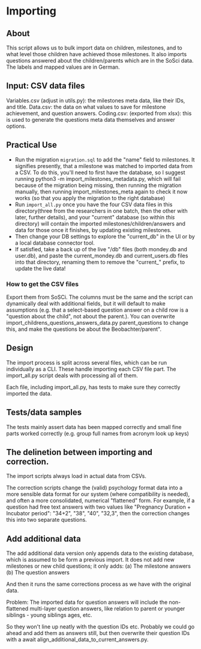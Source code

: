 # Importing

## About
This script allows us to bulk import data on children, milestones, and to what level those children have achieved
 those milestones. It also imports questions answered about the children/parents which are in the SoSci data.
The labels and mapped values are in German.

## Input: CSV data files
Variables.csv (adjust in utils.py): the milestones meta data, like their IDs, and title.
Data.csv: the data on what values to save for milestone achievement, and question answers.
Coding.csv: (exported from xlsx): this is used to generate the questions meta data themselves and answer options.

## Practical Use
- Run the migration `migration.sql` to add the "name" field to milestones. It signifies presently, that a milestone was
matched to imported data from a CSV. To do this, you'll need to first have the
database, so I suggest running python3 -m import_milestones_metadata.py, which will fail because of the migration being
missing, then running the migration manually, then running import_milestones_meta again to check it now works (so that
you apply the migration to the right database)
- Run `import_all.py` once you have the four CSV data files in this directory(three from the researchers in one batch,
then the other with later, further details), and your "current" database (so within *this* directory)
 will contain the imported milestones/children/answers and data for those once it finishes, by updating existing milestones.
- Then change your DB settings to explore the "current_db" in the UI or by a local database connector tool.
- If satisfied, take a back up of the live "/db" files (both mondey.db and user.db), and paste the current_mondey.db and
current_users.db files into that directory, renaming them to remove the "current_" prefix, to update the live data!

### How to get the CSV files
Export them from SoSCi. The columns must be the same and the script can dynamically deal with additional fields, but
it will default to make assumptions (e.g. that a select-based question answer on a child row is a "question about the child",
not about the parent.). You can overwrite import_childrens_questions_answers_data.py parent_questions to change this,
and make the questions be about the Beobachter/parent".

## Design
The import process is split across several files, which can be run individually as a CLI. These handle importing each CSV
file part. The import_all.py script deals with processing all of them.

Each file, including import_all.py, has tests to make sure they correctly imported the data.

## Tests/data samples
The tests mainly assert data has been mapped correctly and small fine parts worked correctly (e.g. group full names from
acronym look up keys)

## The delinetion between importing and correction.
The import scripts always load in actual data from CSVs.

The correction scripts change the (valid) psychology format data into a more sensible data format for our system
(where compatibility is needed), and often a more consolidated, numerical "flattened" form. For example, if a question
had free text answers with two values like "Pregnancy Duration + Incubator period": "34+2", "38", "40", "32,3", then the correction changes
this into two separate questions.

## Add additional data
The add additional data version only appends data to the existing database, which is assumed to be form a previous import.
It does not add new milestones or new child questions; it only adds:
(a) The milestone answers
(b) The question answers

And then it runs the same corrections process as we have with the original data.

Problem: The imported data for question answers will include the non-flattened multi-layer question answers, like
relation to parent or younger siblings - young siblings ages, etc.

So they won't line up neatly with the question IDs etc. Probably we could go ahead and add them as answers still,
but then overwrite their question IDs with a await align_additional_data_to_current_answers.py.
